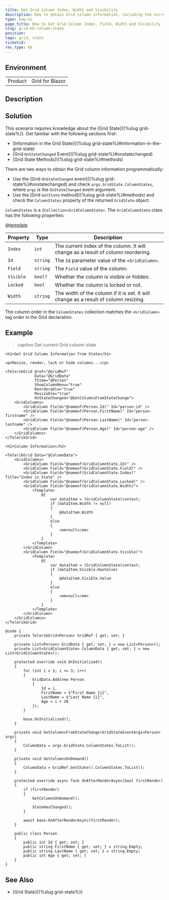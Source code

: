 ```yaml
---
title: Get Grid Column Index, Width and Visibility
description: How to obtain Grid column information, including the current order index, field, width, visibiilty, and locked state.
type: how-to
page_title: How to Get Grid Column Index, Field, Width and Visibility
slug: grid-kb-column-state
position: 
tags: grid, state
ticketid:
res_type: kb
---
```


## Environment

<table>
    <tbody>
        <tr>
            <td>Product</td>
            <td>Grid for Blazor</td>
        </tr>
    </tbody>
</table>


## Description



## Solution

This scenario requires knowledge about the [Grid State]({%slug grid-state%}). Get familiar with the following sections first:

* [Information in the Grid State]({%slug grid-state%}#information-in-the-grid-state)
* [Grid `OnStateChanged` Event]({%slug grid-state%}#onstatechanged)
* [Grid State Methods]({%slug grid-state%}#methods)

There are two ways to obtain the Grid column information programmatically:

* Use the [Grid `OnStateChanged` event]({%slug grid-state%}#onstatechanged) and check `args.GridState.ColumnStates`, where `args` is the `OnStateChanged` event argument.
* Use the [Grid `GetState` method]({%slug grid-state%}#methods) and check the `ColumnStates` property of the returned `GridState` object.

`ColumnStates` is a `ICollection<GridColumnState>`. The `GridColumnState` class has the following properties:

@[template](/_contentTemplates/common/parameters-table-styles.md#table-layout)

| Property | Type | Description |
| --- | --- | --- |
| `Index` | `int` | The current index of the column. It will change as a result of column reordering. |
| `Id` | `string` | The `Id` parameter value of the `<GridColumn>`. |
| `Field` | `string` | The `Field` value of the column. |
| `Visible` | `bool?` | Whether the column is visible or hidden. |
| `Locked` | `bool` | Whether the column is locked or not. |
| `Width` | `string` | The width of the column if it is set. It will change as a result of column resizing.  |

The column order in the `ColumnStates` collection matches the `<GridColumn>` tag order in the Grid declaration.


## Example

>caption Get current Grid column state

````CSHTML
<h1>Get Grid Column Information from State</h1>

<p>Resize, reoder, lock or hide columns...</p>

<TelerikGrid @ref="@GridRef"
             Data="@GridData"
             TItem="@Person"
             ShowColumnMenu="true"
             Reorderable="true"
             Resizable="true"
             OnStateChanged="@GetColumnsFromStateChange">
    <GridColumns>
        <GridColumn Field="@nameof(Person.Id)" Id="person-id" />
        <GridColumn Field="@nameof(Person.FirstName)" Id="person-firstname" />
        <GridColumn Field="@nameof(Person.LastName)" Id="person-lastname" />
        <GridColumn Field="@nameof(Person.Age)" Id="person-age" />
    </GridColumns>
</TelerikGrid>

<h2>Column Information</h2>

<TelerikGrid Data="@ColumnData">
    <GridColumns>
        <GridColumn Field="@nameof(GridColumnState.Id)" />
        <GridColumn Field="@nameof(GridColumnState.Field)" />
        <GridColumn Field="@nameof(GridColumnState.Index)" Title="Index in State" />
        <GridColumn Field="@nameof(GridColumnState.Locked)" />
        <GridColumn Field="@nameof(GridColumnState.Width)">
            <Template>
                @{
                    var dataItem = (GridColumnState)context;
                    if (dataItem.Width != null)
                    {
                        @dataItem.Width
                    }
                    else
                    {
                        <em>null</em>
                    }
                }
            </Template>
        </GridColumn>
        <GridColumn Field="@nameof(GridColumnState.Visible)">
            <Template>
                @{
                    var dataItem = (GridColumnState)context;
                    if (dataItem.Visible.HasValue)
                    {
                        @dataItem.Visible.Value
                    }
                    else
                    {
                        <em>null</em>
                    }
                }
            </Template>
        </GridColumn>
    </GridColumns>
</TelerikGrid>

@code {
    private TelerikGrid<Person> GridRef { get; set; }

    private List<Person> GridData { get; set; } = new List<Person>();
    private List<GridColumnState> ColumnData { get; set; } = new List<GridColumnState>();

    protected override void OnInitialized()
    {
        for (int i = 1; i <= 3; i++)
        {
            GridData.Add(new Person
            {
                Id = i,
                FirstName = $"First Name {i}",
                LastName = $"Last Name {i}",
                Age = i + 20
            });
        }

        base.OnInitialized();
    }

    private void GetColumnsFromStateChange(GridStateEventArgs<Person> args)
    {
        ColumnData = args.GridState.ColumnStates.ToList();
    }

    private void GetColumnsOnDemand()
    {
        ColumnData = GridRef.GetState().ColumnStates.ToList();
    }

    protected override async Task OnAfterRenderAsync(bool firstRender)
    {
        if (firstRender)
        {
            GetColumnsOnDemand();

            StateHasChanged();
        }

        await base.OnAfterRenderAsync(firstRender);
    }

    public class Person
    {
        public int Id { get; set; }
        public string FirstName { get; set; } = string.Empty;
        public string LastName { get; set; } = string.Empty;
        public int Age { get; set; }
    }
}
````

## See Also

* [Grid State]({%slug grid-state%})
